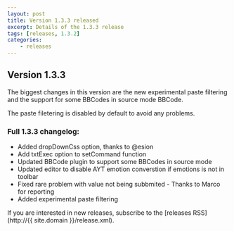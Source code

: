 ```yaml
---
layout: post
title: Version 1.3.3 released
excerpt: Details of the 1.3.3 release
tags: [releases, 1.3.2]
categories:
    - releases
---
```

## Version 1.3.3

The biggest changes in this version are the new experimental paste filtering and the support for some BBCodes in source mode BBCode.

The paste filetering is disabled by default to avoid any problems.

### Full 1.3.3 changelog:
* Added dropDownCss option, thanks to @esion
* Add txtExec option to setCommand function
* Updated BBCode plugin to support some BBCodes in source mode
* Updated editor to disable AYT emotion converstion if emotions is not in toolbar
* Fixed rare problem with value not being subbmited - Thanks to Marco for reporting
* Added experimental paste filtering

If you are interested in new releases, subscribe to the [releases RSS](http://{{ site.domain }}/release.xml).
